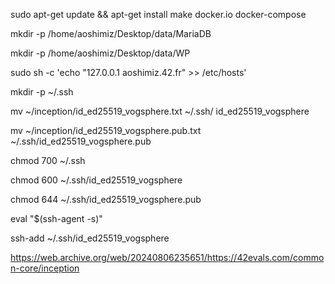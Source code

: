 sudo apt-get update && apt-get install make docker.io docker-compose

mkdir -p /home/aoshimiz/Desktop/data/MariaDB

mkdir -p /home/aoshimiz/Desktop/data/WP

sudo sh -c 'echo "127.0.0.1 aoshimiz.42.fr" >> /etc/hosts'

mkdir -p ~/.ssh

mv ~/inception/id_ed25519_vogsphere.txt ~/.ssh/
id_ed25519_vogsphere

mv ~/inception/id_ed25519_vogsphere.pub.txt ~/.ssh/id_ed25519_vogsphere.pub

chmod 700 ~/.ssh

chmod 600 ~/.ssh/id_ed25519_vogsphere

chmod 644 ~/.ssh/id_ed25519_vogsphere.pub

eval "$(ssh-agent -s)"

ssh-add ~/.ssh/id_ed25519_vogsphere

https://web.archive.org/web/20240806235651/https://42evals.com/common-core/inception
